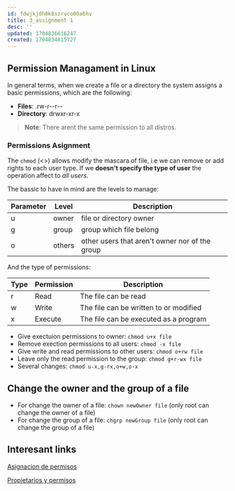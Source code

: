 ```yaml
---
id: fdwjkjdh0k8szrvco00a6hv
title: 3_assignment 1
desc: ''
updated: 1704836616247
created: 1704834815727
---
```


## Permission Managament in Linux

In general terms, when we create a file or a directory the system assigns a basic permissions, which are the following:
  - **Files**: .rw-r--r--
  - **Directory**: drwxr-xr-x

> **Note**: There arent the same permission to all distros.

### Permissions Asignment

The `chmod` (<<change mode>>) allows modify the mascara of file, i.e we can remove or add rights to each user type. If we **doesn't specify the type of user** the operation affect to _all users_.

The bassic to have in mind are the levels to manage:

| Parameter | Level  | Description                                    |
| --------- | ------ | ---------------------------------------------- |
| u         | owner  | file or directory owner                        |
| g         | group  | group which file belong                        |
| o         | others | other users that aren't owner nor of the group |

And the type of permissions:

| Type | Permission | Description                            |
| ---- | ---------- | -------------------------------------- |
| r    | Read       | The file can be read                   |
| w    | Write      | The file can be written to or modified |
| x    | Execute    | The file can be executed as a program  |

- Give exectuion permissions to owner: `chmod u+x file`
- Remove exection permissions to all users: `chmod -x file`
- Give write and read permissions to other users: `chmod o+rw file`
- Leave only the read permission to the group: `chmod g+r-wx file`
- Several changes: `chmod u-x,g-rx,o+w,o-x`

## Change the owner and the group of a file

- For change the owner of a file: `chown newOwner file` (only root can change the owner of a file)
- For change the group of a file: `chgrp newGroup file` (only root can change the group of a file) 

## Interesant links

[Asignacion de permisos](https://www.ionos.es/digitalguide/servidores/know-how/asignacion-de-permisos-de-acceso-con-chmod/)

[Propietarios y permisos](https://atareao.es/tutorial/terminal/propietarios-y-permisos/)